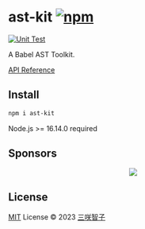 # ast-kit [![npm](https://img.shields.io/npm/v/ast-kit.svg)](https://npmjs.com/package/ast-kit)

[![Unit Test](https://github.com/sxzz/ast-kit/actions/workflows/unit-test.yml/badge.svg)](https://github.com/sxzz/ast-kit/actions/workflows/unit-test.yml)

A Babel AST Toolkit.

[API Reference](https://paka.dev/npm/ast-kit/api)

## Install

```bash
npm i ast-kit
```

Node.js >= 16.14.0 required

## Sponsors

<p align="center">
  <a href="https://cdn.jsdelivr.net/gh/sxzz/sponsors/sponsors.svg">
    <img src='https://cdn.jsdelivr.net/gh/sxzz/sponsors/sponsors.svg'/>
  </a>
</p>

## License

[MIT](./LICENSE) License © 2023 [三咲智子](https://github.com/sxzz)
